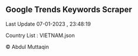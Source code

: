 

## Google Trends Keywords Scraper 
 
Last Update 07-01-2023 , 23:48:19

Country List :
VIETNAM.json



© Abdul Muttaqin 
